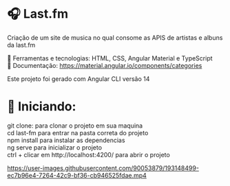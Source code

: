 # :headphones: Last.fm </br> 
Criação de um site de musica no qual consome as APIS de artistas e albuns da last.fm </br>

:hammer: Ferramentas e tecnologias: HTML, CSS, Angular Material e TypeScript </br>
:closed_book: Documentação: https://material.angular.io/components/categories </br>

Este projeto foi gerado com Angular CLI versão 14 </br>

# :checkered_flag: Iniciando:

git clone: para clonar o projeto em sua maquina</br> 
cd last-fm  para entrar na pasta correta do projeto</br>  npm install para instalar as dependencias</br> 
ng serve  para inicializar o projeto</br> 
ctrl + clicar em http://localhost:4200/ para abrir o projeto 


https://user-images.githubusercontent.com/90053879/193148499-ec7b96e4-7264-42c9-bf36-cb946525fdae.mp4

